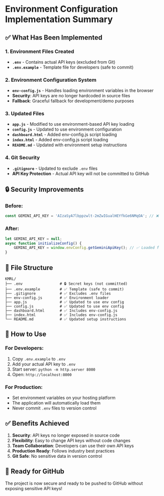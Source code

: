 # Environment Configuration Implementation Summary

## ✅ What Has Been Implemented

### 1. Environment Files Created
- **`.env`** - Contains actual API keys (excluded from Git)
- **`.env.example`** - Template file for developers (safe to commit)

### 2. Environment Configuration System
- **`env-config.js`** - Handles loading environment variables in the browser
- **Security**: API keys are no longer hardcoded in source files
- **Fallback**: Graceful fallback for development/demo purposes

### 3. Updated Files
- **`app.js`** - Modified to use environment-based API key loading
- **`config.js`** - Updated to use environment configuration
- **`dashboard.html`** - Added env-config.js script loading
- **`index.html`** - Added env-config.js script loading
- **`README.md`** - Updated with environment setup instructions

### 4. Git Security
- **`.gitignore`** - Updated to exclude `.env` files
- **API Key Protection** - Actual API key will not be committed to GitHub

## 🔒 Security Improvements

### Before:
```javascript
const GEMINI_API_KEY = 'AIzaSyA7lbppzwlt-2mZwIGualHEYfkGe6NMqOA'; // ❌ Hardcoded in source
```

### After:
```javascript
let GEMINI_API_KEY = null;
async function initializeConfig() {
    GEMINI_API_KEY = window.envConfig.getGeminiApiKey(); // ✅ Loaded from environment
}
```

## 📁 File Structure
```
KMRL/
├── .env                 # 🔒 Secret keys (not committed)
├── .env.example         # ✅ Template (safe to commit)
├── .gitignore           # ✅ Excludes .env files
├── env-config.js        # ✅ Environment loader
├── app.js               # ✅ Updated to use env config
├── config.js            # ✅ Updated to use env config
├── dashboard.html       # ✅ Includes env-config.js
├── index.html           # ✅ Includes env-config.js
└── README.md            # ✅ Updated setup instructions
```

## 🚀 How to Use

### For Developers:
1. Copy `.env.example` to `.env`
2. Add your actual API key to `.env`
3. Start server: `python -m http.server 8000`
4. Open: `http://localhost:8000`

### For Production:
- Set environment variables on your hosting platform
- The application will automatically load them
- Never commit `.env` files to version control

## ✅ Benefits Achieved
1. **Security**: API keys no longer exposed in source code
2. **Flexibility**: Easy to change API keys without code changes
3. **Team Collaboration**: Developers can use their own API keys
4. **Production Ready**: Follows industry best practices
5. **Git Safe**: No sensitive data in version control

## 🎯 Ready for GitHub
The project is now secure and ready to be pushed to GitHub without exposing sensitive API keys!